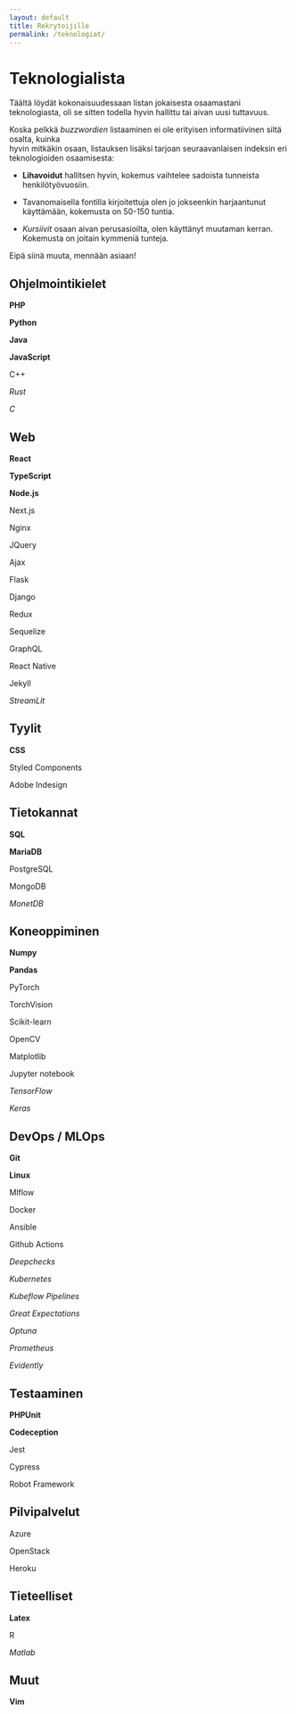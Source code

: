 ```yaml
---
layout: default
title: Rekrytoijille
permalink: /teknologiat/
---
```


# Teknologialista

Täältä löydät kokonaisuudessaan listan jokaisesta osaamastani teknologiasta, oli se sitten todella hyvin hallittu tai aivan uusi tuttavuus.

Koska pelkkä *buzzwordien* listaaminen ei ole erityisen informatiivinen siltä osalta, kuinka<br/>
hyvin mitkäkin osaan, listauksen lisäksi tarjoan seuraavanlaisen indeksin eri teknologioiden osaamisesta:

* **Lihavoidut** hallitsen hyvin, kokemus vaihtelee sadoista tunneista henkilötyövuosiin.

* Tavanomaisella fontilla kirjoitettuja olen jo jokseenkin harjaantunut käyttämään, kokemusta on 50-150 tuntia.

* *Kursiivit* osaan aivan perusasioilta, olen käyttänyt muutaman kerran. Kokemusta on joitain kymmeniä tunteja.

Eipä siinä muuta, mennään asiaan!


## Ohjelmointikielet

**PHP**

**Python**

**Java**

**JavaScript**

C++

*Rust*

*C*

## Web

**React**

**TypeScript**

**Node.js**

Next.js

Nginx

JQuery

Ajax

Flask

Django

Redux

Sequelize

GraphQL

React Native

Jekyll

*StreamLit*

## Tyylit

**CSS**

Styled Components

Adobe Indesign

## Tietokannat

**SQL**

**MariaDB**

PostgreSQL

MongoDB

*MonetDB*

## Koneoppiminen

**Numpy**

**Pandas**

PyTorch

TorchVision

Scikit-learn

OpenCV

Matplotlib

Jupyter notebook

*TensorFlow*

*Keras*

## DevOps / MLOps

**Git**

**Linux**

Mlflow

Docker

Ansible

Github Actions

*Deepchecks*

*Kubernetes*

*Kubeflow Pipelines*

*Great Expectations*

*Optuna*

*Prometheus*

*Evidently*

## Testaaminen

**PHPUnit**

**Codeception**

Jest

Cypress

Robot Framework

## Pilvipalvelut

Azure

OpenStack

Heroku

## Tieteelliset

**Latex**

R

*Matlab*

## Muut

**Vim**

